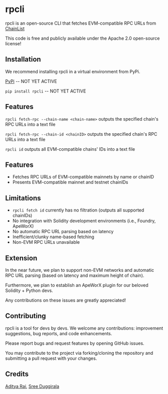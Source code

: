 # rpcli

rpcli is an open-source CLI that fetches EVM-compatible RPC URLs from [ChainList](https://chainlist.org)

This code is free and publicly available under the Apache 2.0 open-source license!

## Installation

We recommend installing rpcli in a virtual environment from PyPi.

[PyPi](https://pypi.org/project/rpcli) -- NOT YET ACTIVE

`pip install rpcli` -- NOT YET ACTIVE

## Features

`rpcli fetch-rpc --chain-name <chain-name>` outputs the specified chain's RPC URLs into a text file

`rpcli fetch-rpc --chain-id <chainID>` outputs the specified chain's RPC URLs into a text file

`rpcli id` outputs all EVM-compatible chains' IDs into a text file

## Features

- Fetches RPC URLs of EVM-compatible mainnets by name or chainID
- Presents EVM-compatible mainnet and testnet chainIDs

## Limitations

- ``rpcli fetch id`` currently has no filtration (outputs all supported chainIDs)
- No integration with Solidity development environments (i.e., Foundry, ApeWorX)
- No automatic RPC URL parsing based on latency
- Inefficient/clunky name-based fetching
- Non-EVM RPC URLs unavailable

## Extension

In the near future, we plan to support non-EVM networks and automatic RPC URL parsing (based on latency and maximum height of chain).

Furthermore, we plan to establish an ApeWorX plugin for our beloved Solidity + Python devs.

Any contributions on these issues are greatly appreciated!

## Contributing

rpcli is a tool for devs by devs. We welcome any contributions: improvement suggestions, bug reports, and code enhancements.

Please report bugs and request features by opening GitHub issues.

You may contribute to the project via forking/cloning the repository and submitting a pull request with your changes.

## Credits

[Aditya Rai](https://github.com/adityarai10101), [Sree Duggirala](https://github.com/sreeduggirala)
